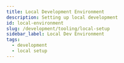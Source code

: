 ```yaml
---
title: Local Development Environment
description: Setting up local development
id: local-environment
slug: /development/tooling/local-setup
sidebar_label: Local Dev Environment
tags:
  - development
  - local setup
---
```


